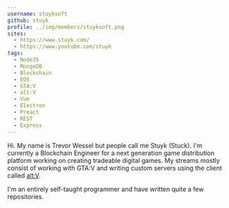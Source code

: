 ```yaml
---
username: stuyksoft
github: stuyk
profile: ../img/members/stuyksoft.png
sites:
  - https://www.stuyk.com/
  - https://www.youtube.com/stuyk
tags:
  - NodeJS
  - MongoDB
  - Blockchain
  - EOS
  - GTA:V
  - alt:V
  - Vue
  - Electron
  - Preact
  - REST
  - Express
---
```


Hi. My name is Trevor Wessel but people call me Stuyk (Stuck). I'm currently a Blockchain Engineer for a next generation game distribution platform working on creating tradeable digital games. My streams mostly consist of working with GTA:V and writing custom servers using the client called [alt:V](https://www.altv.mp).

I'm an entirely self-taught programmer and have written quite a few repositories.
